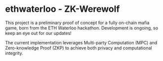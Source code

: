 # ethwaterloo - ZK-Werewolf

This project is a preliminary proof of concept for a fully on-chain mafia game, born from the ETH Waterloo hackathon. Development is ongoing, so keep an eye out for our updates!

The current implementation leverages Multi-party Computation (MPC) and Zero-knowledge Proof (ZKP) to achieve both privacy and computational integrity.

